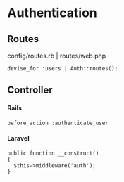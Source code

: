# Authentication

## Routes
config/routes.rb | routes/web.php

```
devise_for :users | Auth::routes();
```

## Controller

#### Rails
```
before_action :authenticate_user
```
#### Laravel

```
public function __construct()
{
  $this->middleware('auth');
}
```